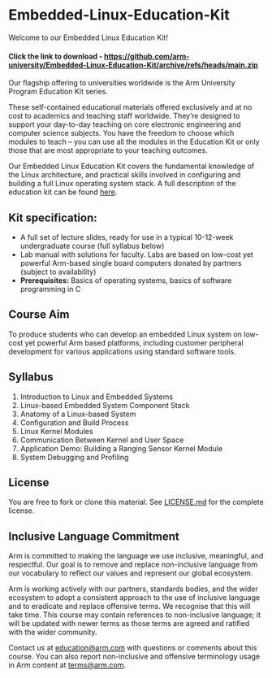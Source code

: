 
# Embedded-Linux-Education-Kit

Welcome to our Embedded Linux Education Kit!

#### Click the link to download - https://github.com/arm-university/Embedded-Linux-Education-Kit/archive/refs/heads/main.zip

Our flagship offering to universities worldwide is the Arm University Program Education Kit series.

These self-contained educational materials offered exclusively and at no cost to academics and teaching staff worldwide. They’re designed to support your day-to-day teaching on core electronic engineering and computer science subjects. You have the freedom to choose which modules to teach – you can use all the modules in the Education Kit or only those that are most appropriate to your teaching outcomes.

Our Embedded Linux Education Kit covers the fundamental knowledge of the Linux architecture, and practical skills involved in configuring and building a full Linux operating system stack. A full description of the education kit can be found [here](https://www.arm.com/resources/education/education-kits/embedded-linux).

## Kit specification:

* A full set of lecture slides, ready for use in a typical 10-12-week undergraduate course (full syllabus below)
* Lab manual with solutions for faculty. Labs are based on low-cost yet powerful Arm-based single board computers donated by partners (subject to availability)
* **Prerequisites:** Basics of operating systems, basics of software programming in C

## Course Aim
To produce students who can develop an embedded Linux system on low-cost yet powerful Arm based platforms, including customer peripheral development for various applications using standard software tools.

## Syllabus
1. Introduction to Linux and Embedded Systems
1. Linux-based Embedded System Component Stack
1. Anatomy of a Linux-based System
1. Configuration and Build Process
1. Linux Kernel Modules
1. Communication Between Kernel and User Space
1. Application Demo: Building a Ranging Sensor Kernel Module
1. System Debugging and Profiling

## License
You are free to fork or clone this material. See [LICENSE.md](https://github.com/arm-university/Embedded-Linux-Education-Kit/blob/main/License/LICENSE.md) for the complete license.

## Inclusive Language Commitment
Arm is committed to making the language we use inclusive, meaningful, and respectful. Our goal is to remove and replace non-inclusive language from our vocabulary to reflect our values and represent our global ecosystem.
 
Arm is working actively with our partners, standards bodies, and the wider ecosystem to adopt a consistent approach to the use of inclusive language and to eradicate and replace offensive terms. We recognise that this will take time. This course may contain references to non-inclusive language; it will be updated with newer terms as those terms are agreed and ratified with the wider community. 
 
Contact us at education@arm.com with questions or comments about this course. You can also report non-inclusive and offensive terminology usage in Arm content at terms@arm.com.
